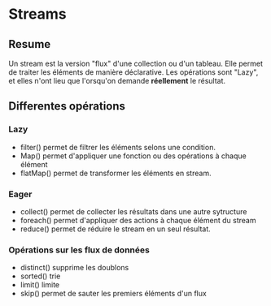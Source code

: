 # Streams

## Resume
Un stream est la version "flux" d'une collection ou d'un tableau. 
Elle permet de traiter les éléments de manière déclarative.
Les opérations sont "Lazy", et elles n'ont lieu que l'orsqu'on demande **réellement** le résultat.

## Differentes opérations

### Lazy
- filter() permet de filtrer les éléments selons une condition.
- Map() permet d'appliquer une fonction ou des opérations à chaque élément
- flatMap() permet de transformer les éléments en stream.

### Eager
- collect() permet de collecter les résultats dans une autre sytructure
- foreach() permet d'appliquer des actions à chaque élément du stream
- reduce() permet de réduire le stream en un seul résultat.

### Opérations sur les flux de données
- distinct() supprime les doublons
- sorted() trie
- limit() limite
- skip() permet de sauter les premiers éléments d'un flux